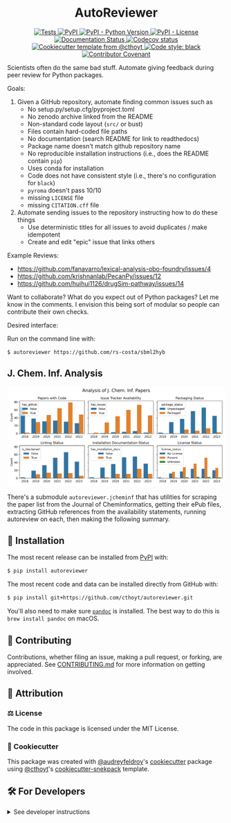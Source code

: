 <h1 align="center">
  AutoReviewer
</h1>

<p align="center">
    <a href="https://github.com/cthoyt/autoreviewer/actions?query=workflow%3ATests">
        <img alt="Tests" src="https://github.com/cthoyt/autoreviewer/workflows/Tests/badge.svg" />
    </a>
    <a href="https://pypi.org/project/autoreviewer">
        <img alt="PyPI" src="https://img.shields.io/pypi/v/autoreviewer" />
    </a>
    <a href="https://pypi.org/project/autoreviewer">
        <img alt="PyPI - Python Version" src="https://img.shields.io/pypi/pyversions/autoreviewer" />
    </a>
    <a href="https://github.com/cthoyt/autoreviewer/blob/main/LICENSE">
        <img alt="PyPI - License" src="https://img.shields.io/pypi/l/autoreviewer" />
    </a>
    <a href='https://autoreviewer.readthedocs.io/en/latest/?badge=latest'>
        <img src='https://readthedocs.org/projects/autoreviewer/badge/?version=latest' alt='Documentation Status' />
    </a>
    <a href="https://codecov.io/gh/cthoyt/autoreviewer/branch/main">
        <img src="https://codecov.io/gh/cthoyt/autoreviewer/branch/main/graph/badge.svg" alt="Codecov status" />
    </a>  
    <a href="https://github.com/cthoyt/cookiecutter-python-package">
        <img alt="Cookiecutter template from @cthoyt" src="https://img.shields.io/badge/Cookiecutter-snekpack-blue" /> 
    </a>
    <a href='https://github.com/psf/black'>
        <img src='https://img.shields.io/badge/code%20style-black-000000.svg' alt='Code style: black' />
    </a>
    <a href="https://github.com/cthoyt/autoreviewer/blob/main/.github/CODE_OF_CONDUCT.md">
        <img src="https://img.shields.io/badge/Contributor%20Covenant-2.1-4baaaa.svg" alt="Contributor Covenant"/>
    </a>
</p>

Scientists often do the same bad stuff. Automate giving feedback during peer review for Python packages.

Goals:

1. Given a GitHub repository, automate finding common issues such as
   - No setup.py/setup.cfg/pyproject.toml
   - No zenodo archive linked from the README
   - Non-standard code layout (`src/` or bust)
   - Files contain hard-coded file paths
   - No documentation (search README for link to readthedocs)
   - Package name doesn't match github repository name
   - No reproducible installation instructions (i.e., does the README contain `pip`)
   - Uses conda for installation
   - Code does not have consistent style (i.e., there's no configuration for `black`)
   - `pyroma` doesn't pass 10/10
   - missing `LICENSE` file
   - missing `CITATION.cff` file
2. Automate sending issues to the repository instructing how to do these things
   - Use deterministic titles for all issues to avoid duplicates / make idempotent
   - Create and edit "epic" issue that links others

Example Reviews:

- https://github.com/fanavarro/lexical-analysis-obo-foundry/issues/4
- https://github.com/krishnanlab/PecanPy/issues/12
- https://github.com/huihui1126/drugSim-pathway/issues/14

Want to collaborate? What do you expect out of Python packages? Let me know in the comments. I envision this being sort of modular so people can contribute their own checks.

Desired interface:

Run on the command line with:

```shell
$ autoreviewer https://github.com/rs-costa/sbml2hyb
```

## J. Chem. Inf. Analysis

![](src/autoreviewer/jcheminf/jcheminf_summary.png)

There's a submodule `autoreviewer.jcheminf` that has utilities for scraping the paper list
from the Journal of Cheminformatics, getting their ePub files, 
extracting GitHub references from the availability statements, running autoreview on each,
then making the following summary.

## 🚀 Installation

The most recent release can be installed from
[PyPI](https://pypi.org/project/autoreviewer/) with:

```bash
$ pip install autoreviewer
```

The most recent code and data can be installed directly from GitHub with:

```bash
$ pip install git+https://github.com/cthoyt/autoreviewer.git
```

You'll also need to make sure [`pandoc`](https://pandoc.org/) is installed.
The best way to do this is `brew install pandoc` on macOS.

## 👐 Contributing

Contributions, whether filing an issue, making a pull request, or forking, are appreciated. See
[CONTRIBUTING.md](https://github.com/cthoyt/autoreviewer/blob/master/.github/CONTRIBUTING.md) for more information on getting involved.

## 👋 Attribution

### ⚖️ License

The code in this package is licensed under the MIT License.

### 🍪 Cookiecutter

This package was created with [@audreyfeldroy](https://github.com/audreyfeldroy)'s
[cookiecutter](https://github.com/cookiecutter/cookiecutter) package using [@cthoyt](https://github.com/cthoyt)'s
[cookiecutter-snekpack](https://github.com/cthoyt/cookiecutter-snekpack) template.

## 🛠️ For Developers

<details>
  <summary>See developer instructions</summary>


The final section of the README is for if you want to get involved by making a code contribution.

### Development Installation

To install in development mode, use the following:

```bash
$ git clone git+https://github.com/cthoyt/autoreviewer.git
$ cd autoreviewer
$ pip install -e .
```

### 🥼 Testing

After cloning the repository and installing `tox` with `pip install tox`, the unit tests in the `tests/` folder can be
run reproducibly with:

```shell
$ tox
```

Additionally, these tests are automatically re-run with each commit in a [GitHub Action](https://github.com/cthoyt/autoreviewer/actions?query=workflow%3ATests).

### 📖 Building the Documentation

The documentation can be built locally using the following:

```shell
$ git clone git+https://github.com/cthoyt/autoreviewer.git
$ cd autoreviewer
$ tox -e docs
$ open docs/build/html/index.html
``` 

The documentation automatically installs the package as well as the `docs`
extra specified in the [`setup.cfg`](setup.cfg). `sphinx` plugins
like `texext` can be added there. Additionally, they need to be added to the
`extensions` list in [`docs/source/conf.py`](docs/source/conf.py).

### 📦 Making a Release

After installing the package in development mode and installing
`tox` with `pip install tox`, the commands for making a new release are contained within the `finish` environment
in `tox.ini`. Run the following from the shell:

```shell
$ tox -e finish
```

This script does the following:

1. Uses [Bump2Version](https://github.com/c4urself/bump2version) to switch the version number in the `setup.cfg`,
   `src/autoreviewer/version.py`, and [`docs/source/conf.py`](docs/source/conf.py) to not have the `-dev` suffix
2. Packages the code in both a tar archive and a wheel using [`build`](https://github.com/pypa/build)
3. Uploads to PyPI using [`twine`](https://github.com/pypa/twine). Be sure to have a `.pypirc` file configured to avoid the need for manual input at this
   step
4. Push to GitHub. You'll need to make a release going with the commit where the version was bumped.
5. Bump the version to the next patch. If you made big changes and want to bump the version by minor, you can
   use `tox -e bumpversion minor` after.
</details>
